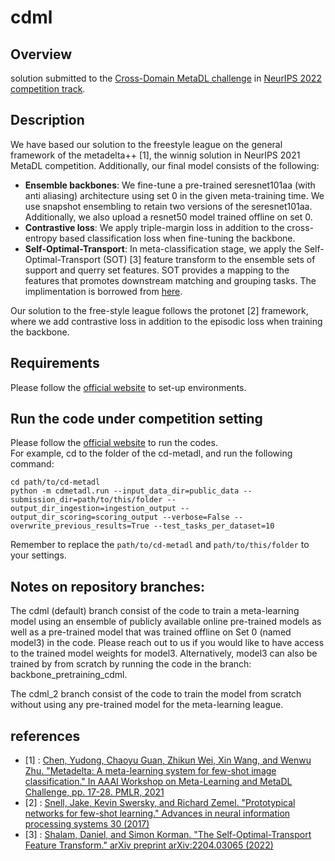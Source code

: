 # cdml

## Overview

solution submitted to the [Cross-Domain MetaDL challenge](https://metalearning.chalearn.org/) in [NeurIPS 2022 competition track](https://neurips.cc/Conferences/2022/CompetitionTrack).

## Description

We have based our solution to the freestyle league on the general framework of the metadelta++ [1], the winnig solution in NeurIPS 2021 MetaDL competition. Additionally, our final model consists of the following:

- **Ensemble backbones**: We fine-tune a pre-trained seresnet101aa (with anti aliasing) architecture using set 0 in the given meta-training time. We use snapshot ensembling to retain two versions of the seresnet101aa. Additionally, we also upload a resnet50 model trained offline on set 0.
- **Contrastive loss**: We apply triple-margin loss in addition to the cross-entropy based classification loss when fine-tuning the backbone. 
- **Self-Optimal-Transport**: In meta-classification stage, we apply the Self-Optimal-Transport (SOT) [3] feature transform to the ensemble sets of support and querry set features. SOT provides a mapping to the features that promotes downstream matching and grouping tasks. The implimentation is borrowed from [here](https://github.com/DanielShalam/SOT).

Our solution to the free-style league follows the protonet [2] framework, where we add contrastive loss in addition to the episodic loss when training the backbone.  



## Requirements

Please follow the [official website](https://github.com/DustinCarrion/cd-metadl/tree/8c6128120ab8aac331c958b2965d42747d9dbdeb) to set-up environments.  

## Run the code under competition setting

Please follow the [official website](https://github.com/DustinCarrion/cd-metadl/tree/8c6128120ab8aac331c958b2965d42747d9dbdeb) to run the codes.  
For example, cd to the folder of the cd-metadl, and run the following command:
```
cd path/to/cd-metadl
python -m cdmetadl.run --input_data_dir=public_data --submission_dir=path/to/this/folder --output_dir_ingestion=ingestion_output --output_dir_scoring=scoring_output --verbose=False --overwrite_previous_results=True --test_tasks_per_dataset=10
```

Remember to replace the `path/to/cd-metadl` and `path/to/this/folder` to your settings.

## Notes on repository branches:
The cdml (default) branch consist of the code to train a meta-learning model using an ensemble of publicly available online pre-trained models as well as a pre-trained model that was trained offline on Set 0 (named model3) in the code. Please reach out to us if you would like to have access to the trained model weights for model3. Alternatively, model3 can also be trained by from scratch by running the code in the branch: backbone_pretraining_cdml. 

The cdml_2 branch consist of the code to train the model from scratch without using any pre-trained model for the meta-learning league.

## references
- [1] : [Chen, Yudong, Chaoyu Guan, Zhikun Wei, Xin Wang, and Wenwu Zhu. "Metadelta: A meta-learning system for few-shot image classification." In AAAI Workshop on Meta-Learning and MetaDL Challenge, pp. 17-28. PMLR, 2021](https://arxiv.org/abs/2102.10744)
- [2] : [Snell, Jake, Kevin Swersky, and Richard Zemel. "Prototypical networks for few-shot learning." Advances in neural information processing systems 30 (2017)](https://proceedings.neurips.cc/paper/2017/file/cb8da6767461f2812ae4290eac7cbc42-Paper.pdf)
- [3] : [Shalam, Daniel, and Simon Korman. "The Self-Optimal-Transport Feature Transform." arXiv preprint arXiv:2204.03065 (2022)](https://arxiv.org/abs/2204.03065)

